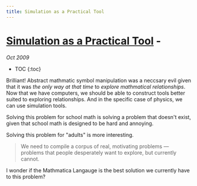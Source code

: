 ```yaml
---
title: Simulation as a Practical Tool
---
```


# [Simulation as a Practical Tool](http://worrydream.com/#!/SimulationAsAPracticalTool) - 

_Oct 2009_

* TOC
{:toc}

Brilliant! Abstract mathmatic symbol manipulation was a neccsary evil given that it was *the only way at that time* to *explore mathmatical relationships*. Now that we have computers, we should be able to construct tools better suited to exploring relationships. And in the specific case of physics, we can use simulation tools.

Solving this problem for school math is solving a problem that doesn't exist, given that school math is designed to be hard and annoying.

Solving this problem for "adults" is more interesting. 

> We need to compile a corpus of real, motivating problems — problems that people desperately want to explore, but currently cannot.

I wonder if the Mathmatica Langauge is the best solution we currently have to this problem?

<script>

(function(i,s,o,g,r,a,m){i['GoogleAnalyticsObject']=r;i[r]=i[r]||function(){
(i[r].q=i[r].q||[]).push(arguments)},i[r].l=1*new Date();a=s.createElement(o),
m=s.getElementsByTagName(o)[0];a.async=1;a.src=g;m.parentNode.insertBefore(a,m)
})(window,document,'script','https://www.google-analytics.com/analytics.js','ga');

ga('create', 'UA-103157758-1', 'auto');
ga('send', 'pageview');

</script>
